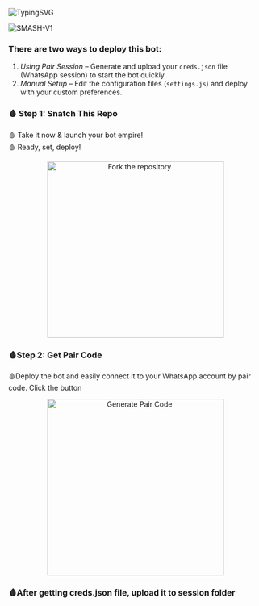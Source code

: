 ![TypingSVG](https://readme-typing-svg.demolab.com?font=Source+Code+Pro&size=40&duration=3000&pause=700&color=00CED1&center=true&vCenter=true&width=1000&height=90&lines=ＳＭＡＳＨ－Ｖ１:+ＴＨＥ+ＵＬＴＩＭＡＴＥ+ＢＯＴ;🩸+ＦＵＬＬＹ－ＬＯＡＤＥＤ,+ＦＡＳＴ+＆+ＳＭＡＲＴ+🩸;🩸+ＢＲＯＵＧＨＴ+ＴＯ+ＹＯＵ+ＢＹ+ＳＩＲ+ＬＯＦＴ+🩸;🩸+ＪＯＩＮ+ＴＨＥ+ＮＥＸＴ－ＧＥＮ+ＢＯＴ+ＡＧＥ+🩸)


![SMASH-V1](https://files.catbox.moe/fwoxv5.jpg)


###  There are two ways to deploy this bot:

1. *Using Pair Session* – Generate and upload your `creds.json` file (WhatsApp session) to start the bot quickly.
2. *Manual Setup* – Edit the configuration files (`settings.js`) and deploy with your custom preferences.



### 🩸 Step 1: Snatch This Repo  
🩸 Take it now & launch your bot empire!  
🩸 Ready, set, deploy!  



</div>


<div align="center">
  <a href="https://github.com/smash-bot/smash-v1/fork">
    <img src="https://img.shields.io/badge/Fork-Repository-lightgrey?style=for-the-badge&logo=github&logoColor=black&labelColor=gray&color=white&glowColor=gray" alt="Fork the repository" width="350" />
  </a>
</div>


### 🩸Step 2: Get Pair Code

🩸Deploy the bot and easily connect it to your WhatsApp account by pair code. Click the button 



<div align="center" style="margin-top:10px;">
  <a href="https://knight-bot-paircode.onrender.com" target="_blank">
    <img src="https://img.shields.io/badge/GET%20PAIR%20CODE-Easy%20Method-808080?style=for-the-badge" alt="Generate Pair Code" width="350" />
  </a>
</div>



### 🩸After getting creds.json file, upload it to session folder
